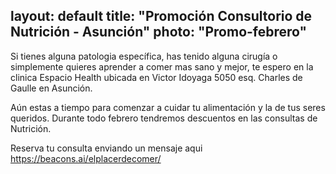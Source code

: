 layout: default
title: "Promoción Consultorio de Nutrición - Asunción"
photo: "Promo-febrero"
---

Si tienes alguna patologia específica, has tenido alguna cirugía o simplemente quieres aprender a comer mas sano y mejor, te espero en la clinica Espacio Health ubicada en Victor Idoyaga 5050 esq. Charles de Gaulle en Asunción. 

Aún estas a tiempo para comenzar a cuidar tu alimentación y la de tus seres queridos. Durante todo febrero tendremos descuentos en las consultas de Nutrición. 

Reserva tu consulta enviando un mensaje aqui https://beacons.ai/elplacerdecomer/
